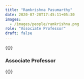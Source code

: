 ```yaml
---
title: "Ramkrishna Pasumarthy"
date: 2020-07-28T17:45:11+05:30
images:
  - /images/people/ramkrishna.png
role: "Associate Professor"
draft: false 
---
```


{{<rawhtml>}}
<h3><b>Associate Professor</b></h3>
{{</rawhtml>}}